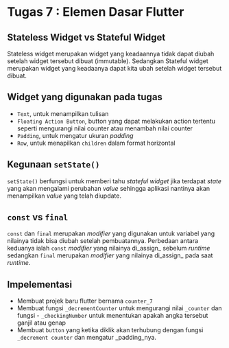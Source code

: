 # Tugas 7 : Elemen Dasar Flutter

## Stateless Widget vs Stateful Widget
Stateless widget merupakan widget yang keadaannya tidak dapat diubah setelah widget tersebut dibuat (immutable). Sedangkan Stateful widget merupakan widget yang keadaanya dapat kita ubah setelah widget tersebut dibuat.

## Widget yang digunakan pada tugas
- `Text`, untuk menampilkan tulisan
- `Floating Action Button`, button yang dapat melakukan action tertentu seperti mengurangi nilai counter atau menambah nilai counter
- `Padding`,  untuk mengatur ukuran _padding_
- `Row`, untuk menapilkan `children` dalam format horizontal

## Kegunaan `setState()`
`setState()` berfungsi untuk memberi tahu _stateful widget_ jika terdapat _state_ yang akan mengalami perubahan _value_ sehingga aplikasi nantinya akan menampilkan _value_ yang telah diupdate.

## `const` vs `final`
`const` dan `final` merupakan _modifier_ yang digunakan untuk variabel yang nilainya tidak bisa diubah setelah pembuatannya. Perbedaan antara keduanya ialah `const` _modifier_ yang nilainya di_assign_ sebelum _runtime_ sedangkan `final` merupakan _modifier_ yang nilainya di_assign_ pada saat _runtime_. 

## Impelementasi
- Membuat projek baru flutter bernama `counter_7`
- Membuat fungsi `_decrementCounter` untuk mengurangi nilai `_counter` dan fungsi -  `_checkingNumber` untuk menentukan apakah angka tersebut ganjil atau genap
- Membuat `button` yang ketika diklik akan terhubung dengan fungsi `_decrement counter` dan mengatur _padding_nya.
